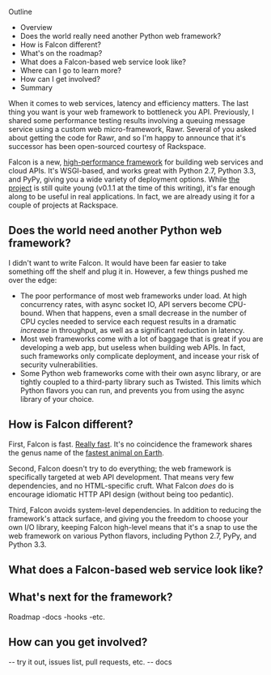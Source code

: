 Outline

* Overview
* Does the world really need another Python web framework?
* How is Falcon different?
* What's on the roadmap?
* What does a Falcon-based web service look like?
* Where can I go to learn more?
* How can I get involved?
* Summary

When it comes to web services, latency and efficiency matters. The last thing you want is your web framework to bottleneck you API. Previously, I shared some performance testing results involving a queuing message service using a custom web micro-framework, Rawr. Several of you asked about getting the code for Rawr, and so I'm happy to announce that it's successor has been open-sourced courtesy of Rackspace. 

Falcon is a new, [high-performance framework][home] for building web services and cloud APIs. It's WSGI-based, and works great with Python 2.7, Python 3.3, and PyPy, giving you a wide variety of deployment options. While [the project][source] is still quite young (v0.1.1 at the time of this writing), it's far enough along to be useful in real applications. In fact, we are already using it for a couple of projects at Rackspace.

[home]: http://falconframework.org
[source]: https://github.com/racker/falcon

## Does the world need another Python web framework? ##

I didn't want to write Falcon. It would have been far easier to take something off the shelf and plug it in. However, a few things pushed me over the edge:

* The poor performance of most web frameworks under load. At high concurrency rates, with async socket IO, API servers become CPU-bound. When that happens, even a small decrease in the number of CPU cycles needed to service each request results in a dramatic *increase* in throughput, as well as a significant reduction in latency.
* Most web frameworks come with a lot of baggage that is great if you are developing a web app, but useless when building web APIs. In fact, such frameworks only complicate deployment, and incease your risk of security vulnerabilities.
* Some Python web frameworks come with their own async library, or are tightly coupled to a third-party library such as Twisted. This limits which Python flavors you can run, and prevents you from using the async library of your choice.

## How is Falcon different? ##

First, Falcon is fast. [Really fast][bench]. It's no coincidence the framework shares the genus name of the [fastest animal on Earth][peregrine].  

Second, Falcon doesn't try to do everything; the web framework is specifically targeted at web API development. That means very few dependencies, and no HTML-specific cruft. What Falcon *does* do is encourage idiomatic HTTP API design (without being too pedantic).

Third, Falcon avoids system-level dependencies. In addition to reducing the framework's attack surface, and giving you the freedom to choose your own I/O library, keeping Falcon high-level means that it's a snap to use the web framework on various Python flavors, including Python 2.7, PyPy, and Python 3.3. 

[bench]: http://falconframework.org/#Metrics
[peregrine]: https://en.wikipedia.org/wiki/Peregrine_Falcon

## What does a Falcon-based web service look like? ##

## What's next for the framework? ##

Roadmap
-docs
-hooks
-etc.

## How can you get involved? ##

-- try it out, issues list, pull requests, etc.
-- docs
